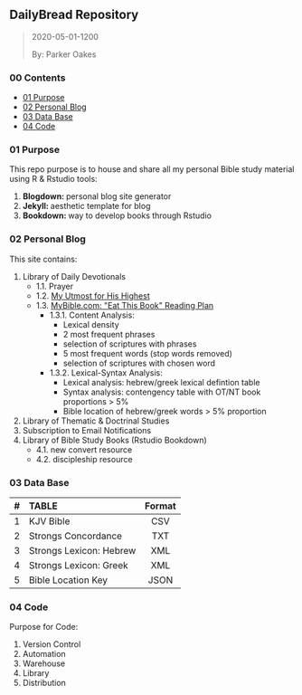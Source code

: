 DailyBread Repository
---

> 2020-05-01-1200
>
> By: Parker Oakes

### 00 Contents

- [01 Purpose](#01-purpose)
- [02 Personal Blog](#02-personal-blog)
- [03 Data Base](#03-data-base)
- [04 Code](#04-code)

### 01 Purpose

This repo purpose is to house and share all my personal Bible study material using R & Rstudio tools:

1. <b> Blogdown: </b> personal blog site generator
2. <b> Jekyll:   </b> aesthetic template for blog
3. <b> Bookdown: </b> way to develop books through Rstudio

### 02 Personal Blog

This site contains:

1. Library of Daily Devotionals
    - 1.1. Prayer
    - 1.2. [My Utmost for His Highest](https://utmost.org/)
    - 1.3. [MyBible.com: "Eat This Book" Reading Plan](https://my.bible.com/users/ParkerOakes/reading-plans/206-eat-this-book/subscription/435952819)
        - 1.3.1. Content Analysis:
            - Lexical density
            - 2 most frequent phrases
            - selection of scriptures with phrases
            - 5 most frequent words (stop words removed)
            - selection of scriptures with chosen word
        - 1.3.2. Lexical-Syntax Analysis:
            - Lexical analysis: hebrew/greek lexical defintion table
            - Syntax analysis: contengency table with OT/NT book proportions > 5%
            - Bible location of hebrew/greek words > 5% proportion
2. Library of Thematic & Doctrinal Studies
3. Subscription to Email Notifications
4. Library of Bible Study Books (Rstudio Bookdown)
    - 4.1. new convert resource
    - 4.2. discipleship resource

### 03 Data Base

|   #   | TABLE                   | Format |
| :---: | :---------------------- | :----: |
|   1   | KJV Bible               |  CSV   |
|   2   | Strongs Concordance     |  TXT   |
|   3   | Strongs Lexicon: Hebrew |  XML   |
|   4   | Strongs Lexicon: Greek  |  XML   |
|   5   | Bible Location Key      |  JSON  |

### 04 Code

Purpose for Code:

1. Version Control
2. Automation
3. Warehouse
4. Library
5. Distribution
